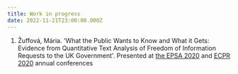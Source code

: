 ```yaml
---
title: Work in progress
date: 2022-11-21T23:00:00.000Z
---
```

1. Žuffová, Mária. 'What the Public Wants to Know and What it Gets: Evidence from Quantitative Text Analysis of Freedom of Information Requests to the UK Government'. Presented at [the EPSA 2020](https://coms.events/EPSA-2020/data/abstracts/en/abstract_0072.html) and [ECPR 2020](https://ecpr.eu/Events/Event/PaperDetails/53895) annual conferences